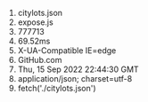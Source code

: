 1. citylots.json
2. expose.js
3. 777713
4. 69.52ms
5. X-UA-Compatible IE=edge
6. GitHub.com
7. Thu, 15 Sep 2022 22:44:30 GMT
8. application/json; charset=utf-8
9. fetch('./citylots.json')